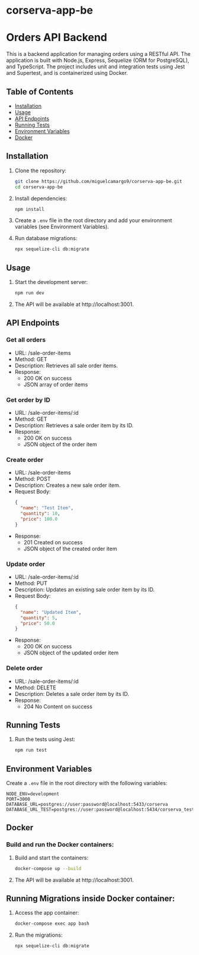 # corserva-app-be


# Orders API Backend

This is a backend application for managing orders using a RESTful API. The application is built with Node.js, Express, Sequelize (ORM for PostgreSQL), and TypeScript. The project includes unit and integration tests using Jest and Supertest, and is containerized using Docker.

## Table of Contents

- [Installation](#installation)
- [Usage](#usage)
- [API Endpoints](#api-endpoints)
- [Running Tests](#running-tests)
- [Environment Variables](#environment-variables)
- [Docker](#docker)

## Installation

1. Clone the repository:
   ```sh
   git clone https://github.com/miguelcamargo9/corserva-app-be.git
   cd corserva-app-be
   ```
2. Install dependencies:
    ```sh
    npm install
    ```
3. Create a `.env` file in the root directory and add your environment variables (see Environment Variables).

4. Run database migrations:
    ```sh
    npx sequelize-cli db:migrate
    ```

## Usage

1. Start the development server:
    ```sh
    npm run dev
    ```
2. The API will be available at http://localhost:3001.

## API Endpoints

### Get all orders
* URL: /sale-order-items
* Method: GET
* Description: Retrieves all sale order items.
* Response:
  * 200 OK on success
  * JSON array of order items

### Get order by ID
* URL: /sale-order-items/:id
* Method: GET
* Description: Retrieves a sale order item by its ID.
* Response:
  * 200 OK on success
  * JSON object of the order item

### Create order
* URL: /sale-order-items
* Method: POST
* Description: Creates a new sale order item.
* Request Body:
  ```json
  {
    "name": "Test Item",
    "quantity": 10,
    "price": 100.0
  }
  ```
* Response:
  * 201 Created on success
  * JSON object of the created order item

### Update order
* URL: /sale-order-items/:id
* Method: PUT
* Description: Updates an existing sale order item by its ID.
* Request Body:
  ```json
  {
    "name": "Updated Item",
    "quantity": 5,
    "price": 50.0
  }
  ```
* Response:
  * 200 OK on success
  * JSON object of the updated order item

### Delete order
* URL: /sale-order-items/:id
* Method: DELETE
* Description: Deletes a sale order item by its ID.
* Response:
  * 204 No Content on success

## Running Tests

1. Run the tests using Jest:
    ```sh
    npm run test
    ```

## Environment Variables
Create a `.env` file in the root directory with the following variables:
  ```env
  NODE_ENV=development
  PORT=3000
  DATABASE_URL=postgres://user:password@localhost:5433/corserva
  DATABASE_URL_TEST=postgres://user:password@localhost:5434/corserva_test
  ```

## Docker
### Build and run the Docker containers:

1. Build and start the containers:
    ```sh
    docker-compose up --build
    ```
2. The API will be available at http://localhost:3001.

## Running Migrations inside Docker container:
1. Access the app container:
    ```sh
    docker-compose exec app bash
    ```
2. Run the migrations:
    ```sh
    npx sequelize-cli db:migrate
    ```